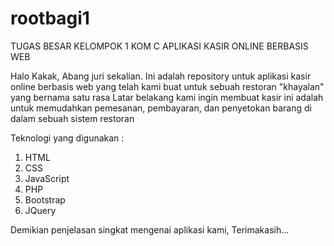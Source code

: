 # rootbagi1

TUGAS BESAR KELOMPOK 1 KOM C
APLIKASI KASIR ONLINE BERBASIS WEB

Halo Kakak, Abang juri sekalian. Ini adalah repository untuk aplikasi
kasir online berbasis web yang telah kami buat untuk sebuah restoran "khayalan" yang bernama satu rasa
Latar belakang kami ingin membuat kasir ini adalah untuk memudahkan pemesanan, pembayaran, dan penyetokan barang di dalam sebuah sistem restoran

Teknologi yang digunakan :
1. HTML
2. CSS
3. JavaScript
4. PHP
5. Bootstrap
6. JQuery

Demikian penjelasan singkat mengenai aplikasi kami, Terimakasih...
